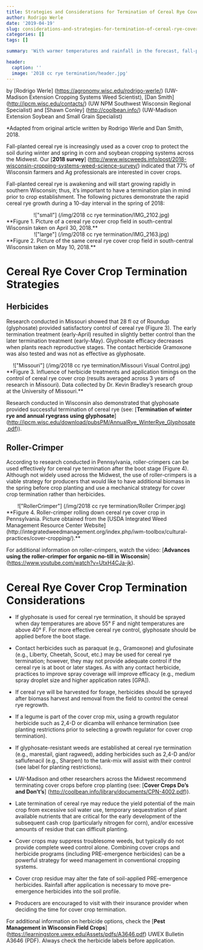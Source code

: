 ```yaml
---
title: Strategies and Considerations for Termination of Cereal Rye Cover Crop
author: Rodrigo Werle
date: '2019-04-19'
slug: considerations-and-strategies-for-termination-of-cereal-rye-cover-crop
categories: []
tags: []

summary: 'With warmer temperatures and rainfall in the forecast, fall-planted cereal rye will start growing rapidly; thus, it’s important to have a termination plan in mind prior to crop establishment.'

header:
  caption: ''
  image: '2018 cc rye termination/header.jpg'
---
```

by [Rodrigo Werle] (https://agronomy.wisc.edu/rodrigo-werle/) (UW-Madison Extension Cropping Systems Weed Scientist),
[Dan Smith] (http://ipcm.wisc.edu/contacts/) (UW NPM Southwest Wisconsin Regional Specialist) and [Shawn Conley] (http://coolbean.info/) (UW-Madison Extension Soybean and Small Grain Specialist)

*Adapted from original article written by Rodrigo Werle and Dan Smith, 2018. 

Fall-planted cereal rye is increasingly used as a cover crop to protect the soil during winter and spring in corn and soybean cropping systems across the Midwest. Our [**2018 survey**] (http://www.wiscweeds.info/post/2018-wisconsin-cropping-systems-weed-science-survey/) indicated that 77% of Wisconsin farmers and Ag professionals are interested in cover crops. 

Fall-planted cereal rye is awakening and will start growing rapidly in southern Wisconsin; thus, it’s important to have a termination plan in mind prior to crop establishment. The following pictures demonstrate the rapid cereal rye growth during a 10-day interval in the spring of 2018:

<center>!["small"] (/img/2018 cc rye termination/IMG_2102.jpg)</center>
**Figure 1. Picture of a cereal rye cover crop field in south-central Wisconsin taken on April 30, 2018.**

<center>!["large"] (/img/2018 cc rye termination/IMG_2163.jpg)</center>
**Figure 2. Picture of the same cereal rye cover crop field in south-central Wisconsin taken on May 10, 2018.**


# **Cereal Rye Cover Crop Termination Strategies**

## **Herbicides**
Research conducted in Missouri showed that 28 fl oz of Roundup (glyphosate) provided satisfactory control of cereal rye (Figure 3). The early termination treatment (early-April) resulted in slightly better control than the later termination treatment (early-May). Glyphosate efficacy decreases when plants reach reproductive stages. The contact herbicide Gramoxone was also tested and was not as effective as glyphosate. 

<center>!["Missouri"] (/img/2018 cc rye termination/Missouri Visual Control.jpg)</center>
**Figure 3. Influence of herbicide treatments and application timings on the control of cereal rye cover crop (results averaged across 3 years of research in Missouri). Data collected by Dr. Kevin Bradley’s research group at the University of Missouri.**

Research conducted in Wisconsin also demonstrated that glyphosate provided successful termination of cereal rye (see: [**Termination of winter rye and annual ryegrass using glyphosate**] (http://ipcm.wisc.edu/download/pubsPM/AnnualRye_WinterRye_Glyphosate.pdf)).  

## **Roller-Crimper**
According to research conducted in Pennsylvania, roller-crimpers can be used effectively for cereal rye termination after the boot stage (Figure 4). Although not widely used across the Midwest, the use of roller-crimpers is a viable strategy for producers that would like to have additional biomass in the spring before crop planting and use a mechanical strategy for cover crop termination rather than herbicides.

<center>!["RollerCrimper"] (/img/2018 cc rye termination/Roller Crimper.jpg)</center>
**Figure 4. Roller-crimper rolling down cereal rye cover crop in Pennsylvania. Picture obtained from the [USDA Integrated Weed Management Resource Center Website] (http://integratedweedmanagement.org/index.php/iwm-toolbox/cultural-practices/cover-cropping/).**

For additional information on roller-crimpers, watch the video: [**Advances using the roller-crimper for organic no-till in Wisconsin**] (https://www.youtube.com/watch?v=UtxH4CJa-jk). 

# **Cereal Rye Cover Crop Termination Considerations**

+	If glyphosate is used for cereal rye termination, it should be sprayed when day temperatures are above 55° F and night temperatures are above 40° F. For more effective cereal rye control, glyphosate should be applied before the boot stage.

+ Contact herbicides such as paraquat (e.g., Gramoxone) and glufosinate (e.g., Liberty, Cheetah, Scout, etc.) may be used for cereal rye termination; however, they may not provide adequate control if the cereal rye is at boot or later stages. As with any contact herbicide, practices to improve spray coverage will improve efficacy (e.g., medium spray droplet size and higher application rates [GPA]).

+ If cereal rye will be harvested for forage, herbicides should be sprayed after biomass harvest and removal from the field to control the cereal rye regrowth. 

+ If a legume is part of the cover crop mix, using a growth regulator herbicide such as 2,4-D or dicamba will enhance termination (see planting restrictions prior to selecting a growth regulator for cover crop termination). 

+ If glyphosate-resistant weeds are established at cereal rye termination (e.g., marestail, giant ragweed), adding herbicides such as 2,4-D and/or saflufenacil (e.g., Sharpen) to the tank-mix will assist with their control (see label for planting restrictions).

+ UW-Madison and other researchers across the Midwest recommend terminating cover crops before crop planting (see: [**Cover Crops Do’s and Don’t’s**] (http://coolbean.info/library/documents/CPN-4002.pdf)).  

+ Late termination of cereal rye may reduce the yield potential of the main crop from excessive soil water use, temporary sequestration of plant available nutrients that are critical for the early development of the subsequent cash crop (particularly nitrogen for corn), and/or excessive amounts of residue that can difficult planting.    

+ Cover crops may suppress troublesome weeds, but typically do not provide complete weed control alone. Combining cover crops and herbicide programs (including PRE-emergence herbicides) can be a powerful strategy for weed management in conventional cropping systems. 

+ Cover crop residue may alter the fate of soil-applied PRE-emergence herbicides. Rainfall after application is necessary to move pre-emergence herbicides into the soil profile.

+ Producers are encouraged to visit with their insurance provider when deciding the time for cover crop termination. 

For additional information on herbicide options, check the [**Pest Management in Wisconsin Field Crops**] (https://learningstore.uwex.edu/Assets/pdfs/A3646.pdf) UWEX Bulletin A3646 (PDF). Always check the herbicide labels before application.  
